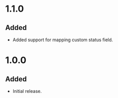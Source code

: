 # 1.1.0
## Added
- Added support for mapping custom status field.

# 1.0.0
## Added
- Initial release.